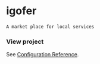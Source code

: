 # igofer

```
A market place for local services
```

### View project
See [Configuration Reference](https://cli.vuejs.org/config/).
